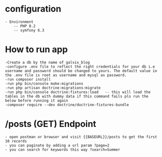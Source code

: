 # configuration
    - Environment
        -- PHP 8.2
        -- symfony 6.3

# How to run app
    -Create a db by the name of galvix_blog
    -configure .env file to reflect the right credentials for your db i.e username and password should be changed to yours. The default value in the .env file is root as username and mysql as password.
    -run composer install
    -run php bin/console make:migrations
    -run php artisan doctrine:migrations:migrate
    -run php bin/console doctrine:fixtures:load   -- this will load the tables in the db with dummy data if this command fails pls run the below before running it again
    -composer require --dev doctrine/doctrine-fixtures-bundle

# /posts (GET) Endpoint
    - open postman or browser and visit {{BASEURL}}/posts to get the first 10 records
    - you can paginate by adding a url param ?page=2
    - you can search for keywords this way ?search=Summer